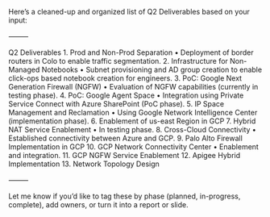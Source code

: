 Here’s a cleaned-up and organized list of Q2 Deliverables based on your input:

⸻

Q2 Deliverables
	1.	Prod and Non-Prod Separation
	•	Deployment of border routers in Colo to enable traffic segmentation.
	2.	Infrastructure for Non-Managed Notebooks
	•	Subnet provisioning and AD group creation to enable click-ops based notebook creation for engineers.
	3.	PoC: Google Next Generation Firewall (NGFW)
	•	Evaluation of NGFW capabilities (currently in testing phase).
	4.	PoC: Google Agent Space
	•	Integration using Private Service Connect with Azure SharePoint (PoC phase).
	5.	IP Space Management and Reclamation
	•	Using Google Network Intelligence Center (implementation phase).
	6.	Enablement of us-east Region in GCP
	7.	Hybrid NAT Service Enablement
	•	In testing phase.
	8.	Cross-Cloud Connectivity
	•	Established connectivity between Azure and GCP.
	9.	Palo Alto Firewall Implementation in GCP
	10.	GCP Network Connectivity Center
	•	Enablement and integration.
	11.	GCP NGFW Service Enablement
	12.	Apigee Hybrid Implementation
	13.	Network Topology Design

⸻

Let me know if you’d like to tag these by phase (planned, in-progress, complete), add owners, or turn it into a report or slide.
